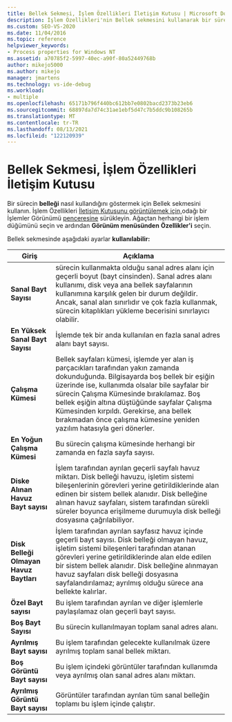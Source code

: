 ```yaml
---
title: Bellek Sekmesi, İşlem Özellikleri İletişim Kutusu | Microsoft Docs
description: İşlem Özellikleri'nin Bellek sekmesini kullanarak bir sürecin belleği nasıl kullandığını görüntüleyin. Kullanılan alan, paylaşılan alan ve kullanılan sanal alan hakkında bilgi vardır.
ms.custom: SEO-VS-2020
ms.date: 11/04/2016
ms.topic: reference
helpviewer_keywords:
- Process properties for Windows NT
ms.assetid: a70785f2-5997-40ec-a90f-80a52449768b
author: mikejo5000
ms.author: mikejo
manager: jmartens
ms.technology: vs-ide-debug
ms.workload:
- multiple
ms.openlocfilehash: 65171b796f440bc612bb7e0802bacd2373b23eb6
ms.sourcegitcommit: 68897da7d74c31ae1ebf5d47c7b5ddc9b108265b
ms.translationtype: MT
ms.contentlocale: tr-TR
ms.lasthandoff: 08/13/2021
ms.locfileid: "122120939"
---
```

# <a name="memory-tab-process-properties-dialog-box"></a>Bellek Sekmesi, İşlem Özellikleri İletişim Kutusu
Bir sürecin **belleği** nasıl kullandığını göstermek için Bellek sekmesini kullanın. İşlem Özellikleri [İletişim Kutusunu görüntülemek için,](../debugger/process-properties-dialog-box.md)odağı bir İşlemler Görünümü [penceresine](../debugger/processes-view.md) sürükleyin. Ağaçtan herhangi bir işlem düğümünü seçin ve ardından **Görünüm menüsünden** **Özellikler'i** seçin.

 Bellek sekmesinde aşağıdaki ayarlar **kullanılabilir:**

|Giriş|Açıklama|
|-----------|-----------------|
|**Sanal Bayt Sayısı**|sürecin kullanmakta olduğu sanal adres alanı için geçerli boyut (bayt cinsinden). Sanal adres alanı kullanımı, disk veya ana bellek sayfalarının kullanımına karşılık gelen bir durum değildir. Ancak, sanal alan sınırlıdır ve çok fazla kullanmak, sürecin kitaplıkları yükleme becerisini sınırlayıcı olabilir.|
|**En Yüksek Sanal Bayt Sayısı**|İşlemde tek bir anda kullanılan en fazla sanal adres alanı bayt sayısı.|
|**Çalışma Kümesi**|Bellek sayfaları kümesi, işlemde yer alan iş parçacıkları tarafından yakın zamanda dokunduğunda. Bilgisayarda boş bellek bir eşiğin üzerinde ise, kullanımda olsalar bile sayfalar bir sürecin Çalışma Kümesinde bırakılamaz. Boş bellek eşiğin altına düştüğünde sayfalar Çalışma Kümesinden kırpıldı. Gerekirse, ana bellek bırakmadan önce çalışma kümesine yeniden yazılım hatasıyla geri dönerler.|
|**En Yoğun Çalışma Kümesi**|Bu sürecin çalışma kümesinde herhangi bir zamanda en fazla sayfa sayısı.|
|**Diske Alınan Havuz Bayt sayısı**|İşlem tarafından ayrılan geçerli sayfalı havuz miktarı. Disk belleği havuzu, işletim sistemi bileşenlerinin görevleri yerine getirildiklerinde alan edinen bir sistem bellek alanıdır. Disk belleğine alınan havuz sayfaları, sistem tarafından sürekli süreler boyunca erişilmeme durumuyla disk belleği dosyasına çağrılabiliyor.|
|**Disk Belleği Olmayan Havuz Baytları**|İşlem tarafından ayrılan sayfasız havuz içinde geçerli bayt sayısı. Disk belleği olmayan havuz, işletim sistemi bileşenleri tarafından atanan görevleri yerine getirildiklerinde alan elde edilen bir sistem bellek alanıdır. Disk belleğine alınmayan havuz sayfaları disk belleği dosyasına sayfalandırılamaz; ayrılmış olduğu sürece ana bellekte kalırlar.|
|**Özel Bayt sayısı**|Bu işlem tarafından ayrılan ve diğer işlemlerle paylaşılamaz olan geçerli bayt sayısı.|
|**Boş Bayt Sayısı**|Bu sürecin kullanılmayan toplam sanal adres alanı.|
|**Ayrılmış Bayt sayısı**|Bu işlem tarafından gelecekte kullanılmak üzere ayrılmış toplam sanal bellek miktarı.|
|**Boş Görüntü Bayt sayısı**|Bu işlem içindeki görüntüler tarafından kullanımda veya ayrılmış olan sanal adres alanı miktarı.|
|**Ayrılmış Görüntü Bayt sayısı**|Görüntüler tarafından ayrılan tüm sanal belleğin toplamı bu işlem içinde çalıştır.|
